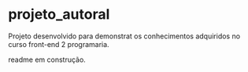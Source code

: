 # projeto_autoral
Projeto desenvolvido para demonstrat os conhecimentos adquiridos no curso front-end 2 programaria.

readme em construção.

